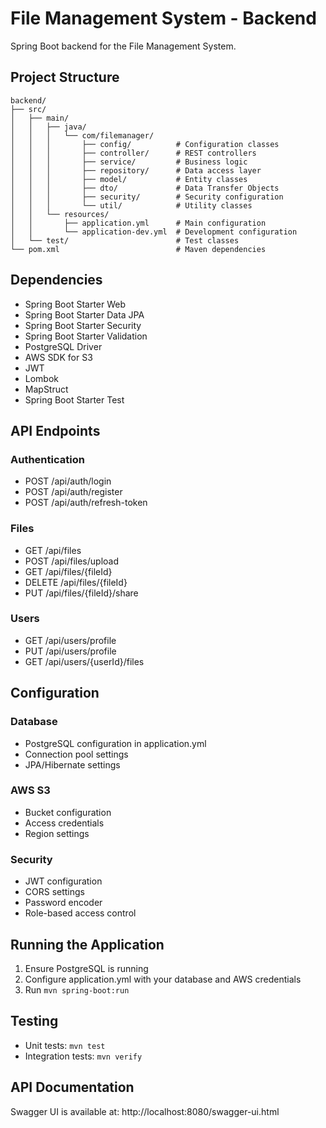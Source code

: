 # File Management System - Backend

Spring Boot backend for the File Management System.

## Project Structure

```
backend/
├── src/
│   ├── main/
│   │   ├── java/
│   │   │   └── com/filemanager/
│   │   │       ├── config/          # Configuration classes
│   │   │       ├── controller/      # REST controllers
│   │   │       ├── service/         # Business logic
│   │   │       ├── repository/      # Data access layer
│   │   │       ├── model/           # Entity classes
│   │   │       ├── dto/             # Data Transfer Objects
│   │   │       ├── security/        # Security configuration
│   │   │       └── util/            # Utility classes
│   │   └── resources/
│   │       ├── application.yml      # Main configuration
│   │       └── application-dev.yml  # Development configuration
│   └── test/                        # Test classes
└── pom.xml                          # Maven dependencies
```

## Dependencies

- Spring Boot Starter Web
- Spring Boot Starter Data JPA
- Spring Boot Starter Security
- Spring Boot Starter Validation
- PostgreSQL Driver
- AWS SDK for S3
- JWT
- Lombok
- MapStruct
- Spring Boot Starter Test

## API Endpoints

### Authentication
- POST /api/auth/login
- POST /api/auth/register
- POST /api/auth/refresh-token

### Files
- GET /api/files
- POST /api/files/upload
- GET /api/files/{fileId}
- DELETE /api/files/{fileId}
- PUT /api/files/{fileId}/share

### Users
- GET /api/users/profile
- PUT /api/users/profile
- GET /api/users/{userId}/files

## Configuration

### Database
- PostgreSQL configuration in application.yml
- Connection pool settings
- JPA/Hibernate settings

### AWS S3
- Bucket configuration
- Access credentials
- Region settings

### Security
- JWT configuration
- CORS settings
- Password encoder
- Role-based access control

## Running the Application

1. Ensure PostgreSQL is running
2. Configure application.yml with your database and AWS credentials
3. Run `mvn spring-boot:run`

## Testing

- Unit tests: `mvn test`
- Integration tests: `mvn verify`

## API Documentation

Swagger UI is available at: http://localhost:8080/swagger-ui.html 